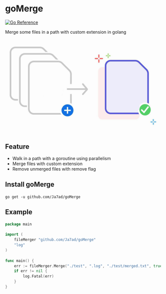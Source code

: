 # goMerge
[![Go Reference](https://pkg.go.dev/badge/github.com/Ja7ad/goMerge.svg)](https://pkg.go.dev/github.com/Ja7ad/goMerge)

Merge some files in a path with custom extension in golang

![goMerge](./file.jpg)

## Feature
- Walk in a path with a goroutine using parallelism
- Merge files with custom extension
- Remove unmerged files with remove flag

## Install goMerge

`go get -u github.com/Ja7ad/goMerge`

## Example

```go
package main

import (
	fileMerger "github.com/Ja7ad/goMerge"
	"log"
)

func main() {
	err := fileMerger.Merge("./test", ".log", "./test/merged.txt", true)
	if err != nil {
		log.Fatal(err)
	}
}
```
